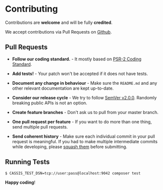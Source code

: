 # Contributing

Contributions are **welcome** and will be fully **credited**.

We accept contributions via Pull Requests on [Github](https://github.com/phpinnacle/cassis).


## Pull Requests

- **Follow our coding standard.** - It mostly based on [PSR-2 Coding Standard](https://github.com/php-fig/fig-standards/blob/master/accepted/PSR-2-coding-style-guide.md).

- **Add tests!** - Your patch won't be accepted if it does not have tests.

- **Document any change in behaviour** - Make sure the `README.md` and any other relevant documentation are kept up-to-date.

- **Consider our release cycle** - We try to follow [SemVer v2.0.0](http://semver.org/). Randomly breaking public APIs is not an option.

- **Create feature branches** - Don't ask us to pull from your master branch.

- **One pull request per feature** - If you want to do more than one thing, send multiple pull requests.

- **Send coherent history** - Make sure each individual commit in your pull request is meaningful. If you had to make multiple intermediate commits while developing, please [squash them](http://www.git-scm.com/book/en/v2/Git-Tools-Rewriting-History#Changing-Multiple-Commit-Messages) before submitting.


## Running Tests

```bash
$ CASSIS_TEST_DSN=tcp://user:pass@localhost:9042 composer test
```


**Happy coding**!
